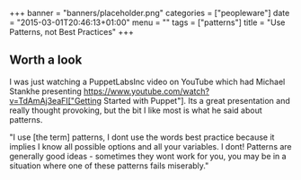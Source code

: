 +++
banner = "banners/placeholder.png"
categories = ["peopleware"]
date = "2015-03-01T20:46:13+01:00"
menu = ""
tags = ["patterns"]
title = "Use Patterns, not Best Practices"
+++

## Worth a look

I was just watching a PuppetLabsInc video on YouTube which had Michael Stankhe presenting https://www.youtube.com/watch?v=TdAmAj3eaFI["Getting Started with Puppet"]. Its a great presentation and really thought provoking, but the bit I like most is what he said about patterns.

"I use [the term] patterns, I dont use the words best practice because it implies I know all possible options and all your variables. I dont! Patterns are generally good ideas - sometimes they wont work for you, you may be in a situation where one of these patterns fails miserably."
